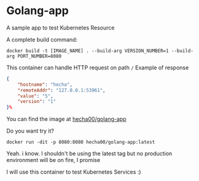 # Golang-app

A sample app to test Kubernetes Resource

A complete build command:

```docker build -t [IMAGE_NAME] . --build-arg VERSION_NUMBER=1 --build-arg PORT_NUMBER=8080```

This container can handle HTTP request on path ```/```
Example of response

```json
{
    "hostname": "hecha",
    "remoteAddr": "127.0.0.1:53961",
    "value": "5",
    "version": "1"
}%
```

You can find the image at [hecha00/golang-app](https://hub.docker.com/repository/docker/hecha00/golang-app)


Do you want try it? 

```docker run -dit -p 8080:8080 hecha00/golang-app:latest```

Yeah. i know. I shouldn't be using the latest tag but no production environment will be on fire, I promise

I will use this container to test Kubernetes Services :)
